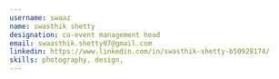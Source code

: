 ```yaml
---
username: swaaz
name: swasthik shetty
designation: co-event management head
email: swaasthik.shetty07@gmail.com
linkedin: https://www.linkedin.com/in/swasthik-shetty-b50928174/
skills: photography, design, 
---
```

